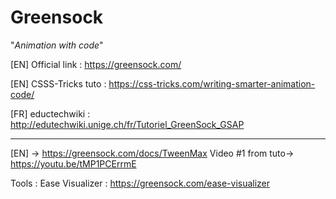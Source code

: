 # Greensock 

"_Animation with code_"

[EN] Official link : https://greensock.com/

[EN] CSSS-Tricks tuto : https://css-tricks.com/writing-smarter-animation-code/


[FR] eductechwiki : http://edutechwiki.unige.ch/fr/Tutoriel_GreenSock_GSAP


-------------------
[EN] -> https://greensock.com/docs/TweenMax
Video #1 from tuto-> https://youtu.be/tMP1PCErrmE




Tools : 
Ease Visualizer : https://greensock.com/ease-visualizer